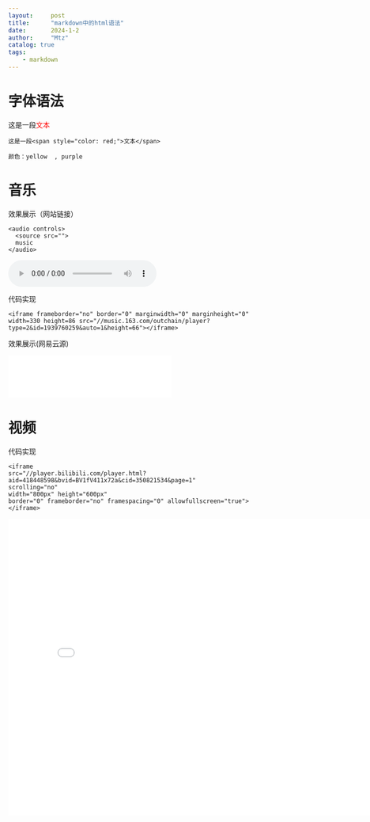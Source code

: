 ```yaml
---
layout:     post
title:      "markdown中的html语法"
date:       2024-1-2
author:     "Mtz"
catalog: true
tags:
    - markdown
---
```




# 字体语法

这是一段<span style="color: red;">文本</span>

```text
这是一段<span style="color: red;">文本</span>
```

```text
颜色：yellow  , purple
```

# 音乐

效果展示（网站链接）

```text
<audio controls>
  <source src="">
  music
</audio>
```

<audio controls>
  <source src="https://freetyst.nf.migu.cn/public/product10th/productB36/2021/11/0316/2009%E5%B9%B412%E6%9C%8808%E6%97%A5%E6%B5%B7%E8%9D%B6%E5%94%B1%E7%89%87/%E6%A0%87%E6%B8%85%E9%AB%98%E6%B8%85/MP3_320_16_Stero/60058622727160700.mp3?channelid=02&msisdn=80fe7012-7ddf-42f3-b986-486a4c08df96&Tim=1703390484346&Key=724bb3795ea5dc99" type="audio/mp3">
  music
</audio>

代码实现

```text
<iframe frameborder="no" border="0" marginwidth="0" marginheight="0" width=330 height=86 src="//music.163.com/outchain/player?type=2&id=1939760259&auto=1&height=66"></iframe>
```

效果展示(网易云源)

<iframe frameborder="no" border="0" marginwidth="0" marginheight="0" width=330 height=86 src="//music.163.com/outchain/player?type=2&id=1939760259&auto=1&height=66"></iframe>



# 视频

代码实现

```text
<iframe 
src="//player.bilibili.com/player.html?aid=418448598&bvid=BV1fV411x72a&cid=350821534&page=1" 
scrolling="no" 
width="800px" height="600px" 
border="0" frameborder="no" framespacing="0" allowfullscreen="true"> 
</iframe>
```



<iframe src="//player.bilibili.com/player.html?aid=492178619&bvid=BV1mN41147K1&cid=1298458534&p=1" 
width="800px" height="600px"scrolling="no" border="0" frameborder="no" framespacing="0" allowfullscreen="true"> 
</iframe>









